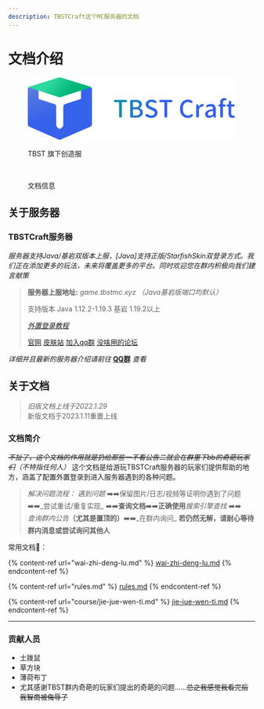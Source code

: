 ```yaml
---
description: TBSTCraft这个MC服务器的文档
---
```


# 文档介绍

<figure><img src=".gitbook/assets/Logo.png" alt=""><figcaption><p>TBST 旗下创造服</p></figcaption></figure>

<figure><img src="https://img.shields.io/static/v1?label=%E7%89%88%E6%9C%AC&#x26;message=3.5.2&#x26;color=blue" alt=""><figcaption><p>文档信息</p></figcaption></figure>

## 关于服务器

### TBSTCraft服务器

_服务器支持Java/基岩双版本上服，\[Java]支持正版/StarfishSkin双登录方式。我们正在添加更多的玩法，未来将覆盖更多的平台。同时欢迎您在群内积极向我们建言献策_

> **服务器上服地址:** _game.tbstmc.xyz （Java基岩版端口均默认）_
>
> 支持版本 Java 1.12.2-1.19.3 基岩 1.19.2以上
>
> &#x20;[_外置登录教程_](wai-zhi-deng-lu.md)
>
> [官网](https://tbstmc.xyz) [皮肤站](https://skin.tbstmc.xyz) [加入qq群](https://jq.qq.com/?\_wv=1027\&k=2tS7cxcw) [没啥用的论坛](https://bbs.tbstmc.xyz)

_详细并且最新的服务器介绍请前往_ [**QQ群**](https://ock.cn/sada4) _查看_

## 关于文档

> _旧版文档上线于2022.1.29_\
> 新版文档于2023.1.11重置上线

### 文档简介

~~_不扯了，这个文档的作用就是扔给那些一不看公告二就会在群里下bb的奇葩玩家们_~~_（不特指任何人）_ 这个文档是给游玩TBSTCraft服务器的玩家们提供帮助的地方，涵盖了配置外置登录到进入服务器遇到的各种问题。

> _解决问题流程：_ _遇到问题_ ➡️➡️保留图片/日志/视频等证明你遇到了问题 ➡️➡️_尝试重试/重复实现_ ➡️➡️**查询文档**➡️➡️**正确使用**_搜索引擎查找_ ➡️➡️\
> _查询群内公告_**（尤其是置顶的）**➡️➡️_在群内询问_ **若仍然无解，请耐心等待群内消息或尝试询问其他人**

常用文档🔗：

{% content-ref url="wai-zhi-deng-lu.md" %}
[wai-zhi-deng-lu.md](wai-zhi-deng-lu.md)
{% endcontent-ref %}

{% content-ref url="rules.md" %}
[rules.md](rules.md)
{% endcontent-ref %}

{% content-ref url="course/jie-jue-wen-ti.md" %}
[jie-jue-wen-ti.md](course/jie-jue-wen-ti.md)
{% endcontent-ref %}

***

### 贡献人员

* 土拨鼠
* 草方块
* 薄荷布丁
* 尤其感谢TBST群内奇葩的玩家们提出的奇葩的问题……~~总之我感觉我看完后我智商被侮辱了~~

